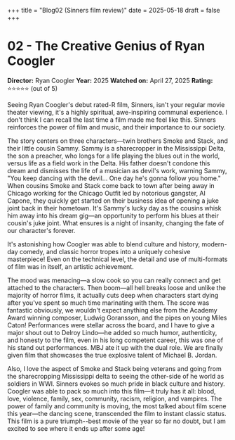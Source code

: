 +++
title = "Blog02 (Sinners film review)"
date = 2025-05-18
draft = false
+++

# 02 - The Creative Genius of Ryan Coogler

**Director:** Ryan Coogler
**Year:** 2025
**Watched on:** April 27, 2025
**Rating:** ⭐⭐⭐⭐⭐ (out of 5)

Seeing Ryan Coogler's debut rated-R film, Sinners, isn't your regular movie theater viewing, it's a highly spiritual, awe-inspiring communal experience. I don't think I can recall the last time a film made me feel like this. Sinners reinforces the power of film and music, and their importance to our society.

The story centers on three characters—twin brothers Smoke and Stack, and their little cousin Sammy. Sammy is a sharecropper in the Mississippi Delta, the son a preacher, who longs for a life playing the blues out in the world, versus life as a field work in the Delta. His father doesn't condone this dream and dismisses the life of a musician as devil's work, warning Sammy, "You keep dancing with the devil... One day he's gonna follow you home." When cousins Smoke and Stack come back to town after being away in Chicago working for the Chicago Outfit led by notorious gangster, Al Capone, they quickly get started on their business idea of opening a juke joint back in their hometown. It's Sammy's lucky day as the cousins whisk him away into his dream gig—an opportunity to perform his blues at their cousin's juke joint. What ensures is a night of insanity, changing the fate of our character's forever.

It's astonishing how Coogler was able to blend culture and history, modern-day comedy, and classic horror tropes into a uniquely cohesive masterpiece! Even on the technical level, the detail and use of multi-formats of film was in itself, an artistic achievement.

The mood was menacing—a slow cook so you can really connect and get attached to the characters. Then boom—all hell breaks loose and unlike the majority of horror films, it actually cuts deep when characters start dying after you've spent so much time marinating with them. The score was fantastic obviously, we wouldn't expect anything else from the Academy Award winning composer, Ludwig Goransson, and the pipes on young Miles Caton! Performances were stellar across the board, and I have to give a major shout out to Delroy Lindo—he added so much humor, authenticity, and honesty to the film, even in his long competent career, this was one of his stand out performances. MBJ ate it up with the dual role. We are finally given film that showcases the true explosive talent of Michael B. Jordan. 

Also, I love the aspect of Smoke and Stack being veterans and going from the sharecropping Mississippi delta to seeing the other-side of he world as soldiers in WWI. Sinners evokes so much pride in black culture and history. Coogler was able to pack so much into this film—it truly has it all: blood, love, violence, family, sex, community, racism, religion, and vampires. The power of family and community is moving, the most talked about film scene this year—the dancing scene, transcended the film to instant classic status. This film is a pure triumph--best movie of the year so far no doubt, but I am excited to see where it ends up after some age!
